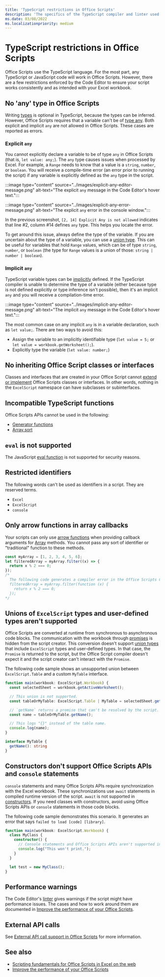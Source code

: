 ```yaml
---
title: 'TypeScript restrictions in Office Scripts'
description: 'The specifics of the TypeScript compiler and linter used by the Office Scripts Code Editor.'
ms.date: 03/08/2022
ms.localizationpriority: medium
---
```


# TypeScript restrictions in Office Scripts

Office Scripts use the TypeScript language. For the most part, any TypeScript or JavaScript code will work in Office Scripts. However, there are a few restrictions enforced by the Code Editor to ensure your script works consistently and as intended with your Excel workbook.

## No 'any' type in Office Scripts

Writing [types](https://www.typescriptlang.org/docs/handbook/typescript-in-5-minutes.html) is optional in TypeScript, because the types can be inferred. However, Office Scripts requires that a variable can't be of [type any](https://www.typescriptlang.org/docs/handbook/basic-types.html#any). Both explicit and implicit `any` are not allowed in Office Scripts. These cases are reported as errors.

### Explicit `any`

You cannot explicitly declare a variable to be of type `any` in Office Scripts (that is, `let value: any;`). The `any` type causes issues when processed by Excel. For example, a `Range` needs to know that a value is a `string`, `number`, or `boolean`. You will receive a compile-time error (an error prior to running the script) if any variable is explicitly defined as the `any` type in the script.

:::image type="content" source="../images/explicit-any-editor-message.png" alt-text="The explicit `any` message in the Code Editor's hover text.":::

:::image type="content" source="../images/explicit-any-error-message.png" alt-text="The explicit `any` error in the console window.":::

In the previous screenshot, `[2, 14] Explicit Any is not allowed` indicates that line #2, column #14 defines `any` type. This helps you locate the error.

To get around this issue, always define the type of the variable. If you are uncertain about the type of a variable, you can use a [union type](https://www.typescriptlang.org/docs/handbook/unions-and-intersections.html). This can be useful for variables that hold `Range` values, which can be of type `string`, `number`, or `boolean` (the type for `Range` values is a union of those: `string | number | boolean`).

### Implicit `any`

TypeScript variable types can be [implicitly](https://www.typescriptlang.org/docs/handbook/type-inference.html) defined. If the TypeScript compiler is unable to determine the type of a variable (either because type is not defined explicitly or type inference isn't possible), then it's an implicit `any` and you will receive a compilation-time error.

:::image type="content" source="../images/implicit-any-editor-message.png" alt-text="The implicit `any` message in the Code Editor's hover text.":::

The most common case on any implicit `any` is in a variable declaration, such as `let value;`. There are two ways to avoid this:

* Assign the variable to an implicitly identifiable type (`let value = 5;` or `let value = workbook.getWorksheet();`).
* Explicitly type the variable (`let value: number;`)

## No inheriting Office Script classes or interfaces

Classes and interfaces that are created in your Office Script cannot [extend or implement](https://www.typescriptlang.org/docs/handbook/classes.html#inheritance) Office Scripts classes or interfaces. In other words, nothing in the `ExcelScript` namespace can have subclasses or subinterfaces.

## Incompatible TypeScript functions

Office Scripts APIs cannot be used in the following:

* [Generator functions](https://developer.mozilla.org/docs/Web/JavaScript/Guide/Iterators_and_Generators#generator_functions)
* [Array.sort](https://developer.mozilla.org/docs/Web/JavaScript/Reference/Global_Objects/Array/sort)

## `eval` is not supported

The JavaScript [eval function](https://developer.mozilla.org/docs/Web/JavaScript/Reference/Global_Objects/eval) is not supported for security reasons.

## Restricted identifiers

The following words can't be used as identifiers in a script. They are reserved terms.

* `Excel`
* `ExcelScript`
* `console`

## Only arrow functions in array callbacks

Your scripts can only use [arrow functions](https://developer.mozilla.org/docs/Web/JavaScript/Reference/Functions/Arrow_functions) when providing callback arguments for [Array](https://developer.mozilla.org/docs/Web/JavaScript/Reference/Global_Objects/Array) methods. You cannot pass any sort of identifier or "traditional" function to these methods.

```TypeScript
const myArray = [1, 2, 3, 4, 5, 6];
let filteredArray = myArray.filter((x) => {
  return x % 2 === 0;
});
/*
  The following code generates a compiler error in the Office Scripts Code Editor.
  filteredArray = myArray.filter(function (x) {
    return x % 2 === 0;
  });
*/
```

## Unions of `ExcelScript` types and user-defined types aren't supported

Office Scripts are converted at runtime from synchronous to asynchronous code blocks. The communication with the workbook through [promises](https://developer.mozilla.org/docs/Web/JavaScript/Reference/Global_Objects/Promise) is hidden from the script creator. This conversion doesn't support [union types](https://www.typescriptlang.org/docs/handbook/2/everyday-types.html#union-types) that include `ExcelScript` types and user-defined types. In that case, the `Promise` is returned to the script, but the Office Script compiler doesn't expect it and the script creator can't interact with the `Promise`.

The following code sample shows an unsupported union between `ExcelScript.Table` and a custom `MyTable` interface.

```TypeScript
function main(workbook: ExcelScript.Workbook) {
  const selectedSheet = workbook.getActiveWorksheet();

  // This union is not supported.
  const tableOrMyTable: ExcelScript.Table | MyTable = selectedSheet.getTables()[0];

  // `getName` returns a promise that can't be resolved by the script.
  const name = tableOrMyTable.getName();

  // This logs "{}" instead of the table name.
  console.log(name);
}

interface MyTable {
  getName(): string
}
```

## Constructors don't support Office Scripts APIs and `console` statements

`console` statements and many Office Scripts APIs require synchronization with the Excel workbook. These synchronizations use `await` statements in compiled runtime version of the script. `await` is not supported in [constructors](https://developer.mozilla.org/docs/Web/JavaScript/Reference/Classes/constructor). If you need classes with constructors, avoid using Office Scripts APIs or `console` statements in those code blocks.

The following code sample demonstrates this scenario. It generates an error that says `failed to load [code] [library]`.

```TypeScript
function main(workbook: ExcelScript.Workbook) {
  class MyClass {
    constructor() {
      // Console statements and Office Scripts APIs aren't supported in constructors.
      console.log("This won't print.");
    }
  }

  let test = new MyClass();
}
```

## Performance warnings

The Code Editor's [linter](https://wikipedia.org/wiki/Lint_(software)) gives warnings if the script might have performance issues. The cases and how to work around them are documented in [Improve the performance of your Office Scripts](web-client-performance.md).

## External API calls

See [External API call support in Office Scripts](external-calls.md) for more information.

## See also

* [Scripting fundamentals for Office Scripts in Excel on the web](scripting-fundamentals.md)
* [Improve the performance of your Office Scripts](web-client-performance.md)

